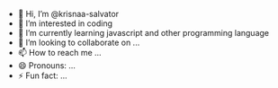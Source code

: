 - 👋 Hi, I’m @krisnaa-salvator
- 👀 I’m interested in coding
- 🌱 I’m currently learning javascript and other programming language
- 💞️ I’m looking to collaborate on ...
- 📫 How to reach me ...
- 😄 Pronouns: ...
- ⚡ Fun fact: ...

<!---
krisnaa-salvator/krisnaa-salvator is a ✨ special ✨ repository because its `README.md` (this file) appears on your GitHub profile.
You can click the Preview link to take a look at your changes.
--->
